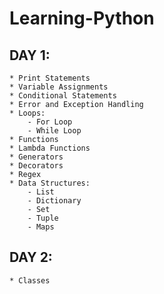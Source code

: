 # Learning-Python
## DAY 1:
    * Print Statements
    * Variable Assignments
    * Conditional Statements
    * Error and Exception Handling
    * Loops:
        - For Loop
        - While Loop
    * Functions
    * Lambda Functions
    * Generators
    * Decorators
    * Regex
    * Data Structures:
        - List
        - Dictionary
        - Set
        - Tuple
        - Maps

## DAY 2:
    * Classes
